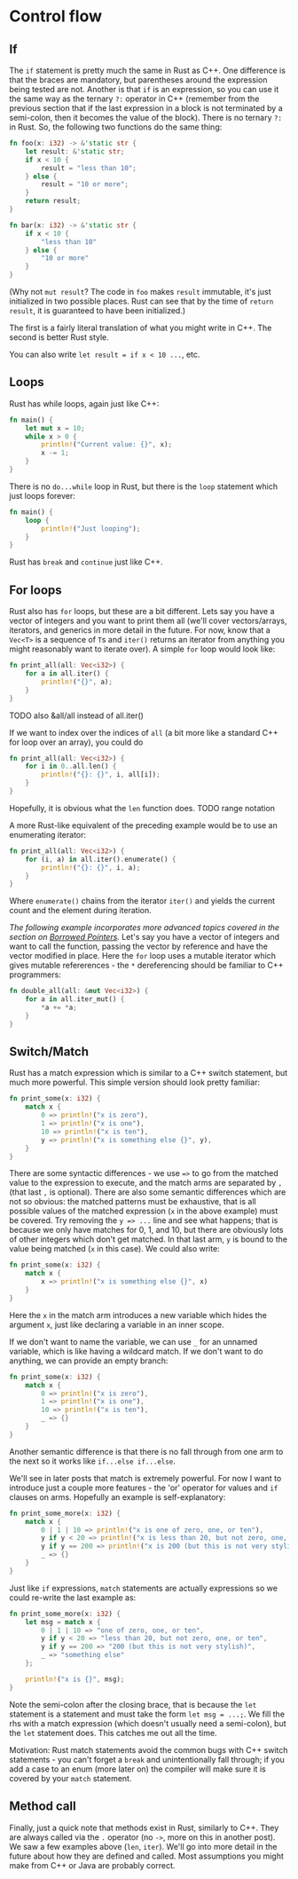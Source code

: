 # Control flow

## If

The `if` statement is pretty much the same in Rust as C++. One difference is
that the braces are mandatory, but parentheses around the expression being tested
are not. Another is that `if` is an expression, so you can use it the same way
as the ternary `?:` operator in C++ (remember from the previous section that if the last
expression in a block is not terminated by a semi-colon, then it becomes the
value of the block). There is no ternary `?:` in Rust. So, the following two
functions do the same thing:

```rust
fn foo(x: i32) -> &'static str {
    let result: &'static str;
    if x < 10 {
        result = "less than 10";
    } else {
        result = "10 or more";
    }
    return result;
}

fn bar(x: i32) -> &'static str {
    if x < 10 {
        "less than 10"
    } else {
        "10 or more"
    }
}
```

(Why not `mut result`? The code in `foo` makes `result` immutable, it's just initialized in two possible places. Rust can see that by the time of `return result`, it is guaranteed to have been initialized.)

The first is a fairly literal translation of what you might write in C++. The
second is better Rust style.

You can also write `let result = if x < 10 ...`, etc.


## Loops

Rust has while loops, again just like C++:

```rust
fn main() {
    let mut x = 10;
    while x > 0 {
        println!("Current value: {}", x);
        x -= 1;
    }
}
```

There is no `do...while` loop in Rust, but there is the `loop` statement which
just loops forever:

```rust
fn main() {
    loop {
        println!("Just looping");
    }
}
```

Rust has `break` and `continue` just like C++.


## For loops

Rust also has `for` loops, but these are a bit different. Lets say you have a
vector of integers and you want to print them all (we'll cover vectors/arrays,
iterators, and generics in more detail in the future. For now, know that a
`Vec<T>` is a sequence of `T`s and `iter()` returns an iterator from anything
you might reasonably want to iterate over). A simple `for` loop would look like:

```rust
fn print_all(all: Vec<i32>) {
    for a in all.iter() {
        println!("{}", a);
    }
}
```

TODO also &all/all instead of all.iter()

If we want to index over the indices of `all` (a bit more like a standard C++
for loop over an array), you could do

```rust
fn print_all(all: Vec<i32>) {
    for i in 0..all.len() {
        println!("{}: {}", i, all[i]);
    }
}
```

Hopefully, it is obvious what the `len` function does. TODO range notation

A more Rust-like equivalent of the preceding example would be to use an
enumerating iterator:

```rust
fn print_all(all: Vec<i32>) {
    for (i, a) in all.iter().enumerate() {
        println!("{}: {}", i, a);
    }
}
```

Where `enumerate()` chains from the iterator `iter()` and yields the current
count and the element during iteration.

*The following example incorporates more advanced topics covered in the section
on [Borrowed Pointers](borrowed.md).* Let's say you have a vector of integers
and want to call the function, passing the vector by reference and have the
vector modified in place. Here the `for` loop uses a mutable iterator which
gives mutable refererences - the `*` dereferencing should be familiar to C++
programmers:

```rust
fn double_all(all: &mut Vec<i32>) {
    for a in all.iter_mut() {
        *a += *a;
    }
}
```


## Switch/Match

Rust has a match expression which is similar to a C++ switch statement, but much
more powerful. This simple version should look pretty familiar:

```rust
fn print_some(x: i32) {
    match x {
        0 => println!("x is zero"),
        1 => println!("x is one"),
        10 => println!("x is ten"),
        y => println!("x is something else {}", y),
    }
}
```

There are some syntactic differences - we use `=>` to go from the matched value
to the expression to execute, and the match arms are separated by `,` (that last
`,` is optional). There are also some semantic differences which are not so
obvious: the matched patterns must be exhaustive, that is all possible values of
the matched expression (`x` in the above example) must be covered. Try removing
the `y => ...` line and see what happens; that is because we only have matches
for 0, 1, and 10, but there are obviously lots of other integers which don't get
matched. In that last arm, `y` is bound to the value being matched (`x` in this
case). We could also write:

```rust
fn print_some(x: i32) {
    match x {
        x => println!("x is something else {}", x)
    }
}
```

Here the `x` in the match arm introduces a new variable which hides the argument
`x`, just like declaring a variable in an inner scope.

If we don't want to name the variable, we can use `_` for an unnamed variable,
which is like having a wildcard match. If we don't want to do anything, we can
provide an empty branch:

```rust
fn print_some(x: i32) {
    match x {
        0 => println!("x is zero"),
        1 => println!("x is one"),
        10 => println!("x is ten"),
        _ => {}
    }
}
```

Another semantic difference is that there is no fall through from one arm to the
next so it works like `if...else if...else`.

We'll see in later posts that match is extremely powerful. For now I want to
introduce just a couple more features - the 'or' operator for values and `if`
clauses on arms. Hopefully an example is self-explanatory:

```rust
fn print_some_more(x: i32) {
    match x {
        0 | 1 | 10 => println!("x is one of zero, one, or ten"),
        y if y < 20 => println!("x is less than 20, but not zero, one, or ten"),
        y if y == 200 => println!("x is 200 (but this is not very stylish)"),
        _ => {}
    }
}
```

Just like `if` expressions, `match` statements are actually expressions so we
could re-write the last example as:

```rust
fn print_some_more(x: i32) {
    let msg = match x {
        0 | 1 | 10 => "one of zero, one, or ten",
        y if y < 20 => "less than 20, but not zero, one, or ten",
        y if y == 200 => "200 (but this is not very stylish)",
        _ => "something else"
    };

    println!("x is {}", msg);
}
```

Note the semi-colon after the closing brace, that is because the `let` statement
is a statement and must take the form `let msg = ...;`. We fill the rhs with a
match expression (which doesn't usually need a semi-colon), but the `let`
statement does. This catches me out all the time.

Motivation: Rust match statements avoid the common bugs with C++ switch
statements - you can't forget a `break` and unintentionally fall through; if you
add a case to an enum (more later on) the compiler will make sure it is covered
by your `match` statement.


## Method call

Finally, just a quick note that methods exist in Rust, similarly to C++. They
are always called via the `.` operator (no `->`, more on this in another post).
We saw a few examples above (`len`, `iter`). We'll go into more detail in the
future about how they are defined and called. Most assumptions you might make
from C++ or Java are probably correct.
